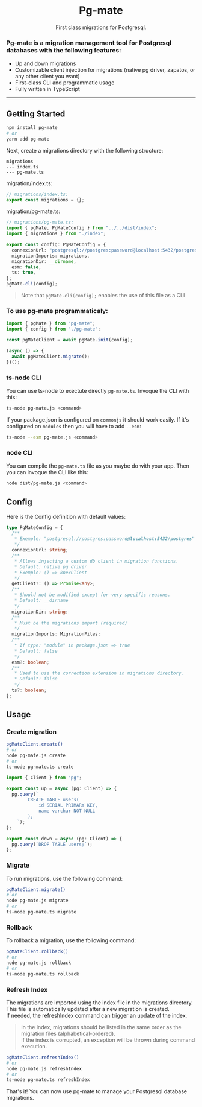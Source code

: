 <h1 align="center">Pg-mate</h1>
<p align="center">First class migrations for Postgresql.</p>

### Pg-mate is a migration management tool for Postgresql databases with the following features:

- Up and down migrations
- Customizable client injection for migrations (native pg driver, zapatos, or any other client you want)
- First-class CLI and programmatic usage
- Fully written in TypeScript
<hr>

## Getting Started

```sh
npm install pg-mate
# or
yarn add pg-mate
```

Next, create a migrations directory with the following structure:

```
migrations
--- index.ts
--- pg-mate.ts
```

migration/index.ts:

```typescript
// migrations/index.ts:
export const migrations = {};
```

migration/pg-mate.ts:

```typescript
// migrations/pg-mate.ts:
import { pgMate, PgMateConfig } from "../../dist/index";
import { migrations } from "./index";

export const config: PgMateConfig = {
  connexionUrl: "postgresql://postgres:password@localhost:5432/postgres",
  migrationImports: migrations,
  migrationDir: __dirname,
  esm: false,
  ts: true,
};
pgMate.cli(config);
```

> Note that `pgMate.cli(config);` enables the use of this file as a CLI

### To use pg-mate programmaticaly:

```typescript
import { pgMate } from "pg-mate";
import { config } from "./pg-mate";

const pgMateClient = await pgMate.init(config);

(async () => {
  await pgMateClient.migrate();
})();
```

### ts-node CLI

You can use ts-node to exectute directly `pg-mate.ts`.
Invoque the CLI with this:

```sh
ts-node pg-mate.js <command>
```

If your package.json is configured on `commonjs` it should work easily.
If it's configured on `modules` then you will have to add `--esm`:

```sh
ts-node --esm pg-mate.js <command>
```

### node CLI

You can compile the `pg-mate.ts` file as you maybe do with your app. Then you can invoque the CLI like this:

```sh
node dist/pg-mate.js <command>
```

## Config

Here is the Config definition with default values:

```typescript
type PgMateConfig = {
  /**
   * Exemple: "postgresql://postgres:password@localhost:5432/postgres"
   */
  connexionUrl: string;
  /**
   * Allows injecting a custom db client in migration functions.
   * Default: native pg driver
   * Exemple: () => knexClient
   */
  getClient?: () => Promise<any>;
  /**
   * Should not be modified except for very specific reasons.
   * Default: __dirname
   */
  migrationDir: string;
  /**
   * Must be the migrations import (required)
   */
  migrationImports: MigrationFiles;
  /**
   * If type: "module" in package.json => true
   * Default: false
   */
  esm?: boolean;
  /**
   * Used to use the correction extension in migrations directory.
   * Default: false
   */
  ts?: boolean;
};
```

## Usage

### Create migration

```sh
pgMateClient.create()
# or
node pg-mate.js create
# or
ts-node pg-mate.ts create
```

```typescript
import { Client } from "pg";

export const up = async (pg: Client) => {
  pg.query(`
        CREATE TABLE users(
            id SERIAL PRIMARY KEY,
            name varchar NOT NULL
        );
    `);
};

export const down = async (pg: Client) => {
  pg.query(`DROP TABLE users;`);
};
```

### Migrate

To run migrations, use the following command:

```sh
pgMateClient.migrate()
# or
node pg-mate.js migrate
# or
ts-node pg-mate.ts migrate
```

### Rollback

To rollback a migration, use the following command:

```sh
pgMateClient.rollback()
# or
node pg-mate.js rollback
# or
ts-node pg-mate.ts rollback
```

### Refresh Index

The migrations are imported using the index file in the migrations directory. This file is automatically updated after a new migration is created.  
If needed, the refreshIndex command can trigger an update of the index.

> In the index, migrations should be listed in the same order as the migration files (alphabetical-ordered).  
> If the index is corrupted, an exception will be thrown during command execution.

```sh
pgMateClient.refreshIndex()
# or
node pg-mate.js refreshIndex
# or
ts-node pg-mate.ts refreshIndex
```

That's it! You can now use pg-mate to manage your Postgresql database migrations.
